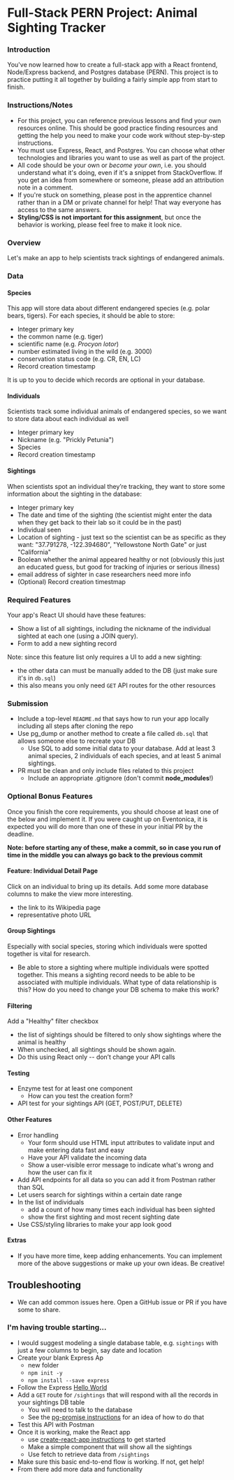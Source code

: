 # Full-Stack PERN Project: Animal Sighting Tracker

### Introduction

You've now learned how to create a full-stack app with a React frontend, Node/Express backend, and Postgres database (PERN). This project is to practice putting it all together by building a fairly simple app from start to finish.

### Instructions/Notes

- For this project, you can reference previous lessons and find your own resources online. This should be good practice finding resources and getting the help you need to make your code work without step-by-step instructions.
- You must use Express, React, and Postgres. You can choose what other technologies and libraries you want to use as well as part of the project.
- All code should be your own or _become your own_, i.e. you should understand what it's doing, even if it's a snippet from StackOverflow. If you get an idea from somewhere or someone, please add an attribution note in a comment.
- If you're stuck on something, please post in the apprentice channel rather than in a DM or private channel for help! That way everyone has access to the same answers.
- **Styling/CSS is not important for this assignment**, but once the behavior is working, please feel free to make it look nice.

### Overview

Let's make an app to help scientists track sightings of endangered animals.

### Data

#### Species

This app will store data about different endangered species (e.g. polar bears, tigers). For each species, it should be able to store:

- Integer primary key
- the common name (e.g. tiger)
- scientific name (e.g. _Procyon lotor_)
- number estimated living in the wild (e.g. 3000)
- conservation status code (e.g. CR, EN, LC)
- Record creation timestamp

It is up to you to decide which records are optional in your database.

#### Individuals

Scientists track some individual animals of endangered species, so we want to store data about each individual as well

- Integer primary key
- Nickname (e.g. "Prickly Petunia")
- Species
- Record creation timestamp

#### Sightings

When scientists spot an individual they’re tracking, they want to store some information about the sighting in the database:

- Integer primary key
- The date and time of the sighting (the scientist might enter the data when they get back to their lab so it could be in the past)
- Individual seen
- Location of sighting - just text so the scientist can be as specific as they want: "37.791278, -122.394680", "Yellowstone North Gate" or just "California"
- Boolean whether the animal appeared healthy or not (obviously this just an educated guess, but good for tracking of injuries or serious illness)
- email address of sighter in case researchers need more info
- (Optional) Record creation timestmap

### Required Features

Your app's React UI should have these features:

- Show a list of all sightings, including the nickname of the individual sighted at each one (using a JOIN query).
- Form to add a new sighting record

Note: since this feature list only requires a UI to add a new sighting:

- the other data can must be manually added to the DB (just make sure it's in `db.sql`)
- this also means you only need `GET` API routes for the other resources

### Submission

- Include a top-level `README.md` that says how to run your app locally including all steps after cloning the repo
- Use pg_dump or another method to create a file called `db.sql` that allows someone else to recreate your DB
  - Use SQL to add some initial data to your database. Add at least 3 animal species, 2 individuals of each species, and at least 5 animal sightings.
- PR must be clean and only include files related to this project
  - Include an appropriate .gitignore (don't commit **node_modules**!)

### Optional Bonus Features

Once you finish the core requirements, you should choose at least one of the below and implement it. If you were caught up on Eventonica, it is expected you will do more than one of these in your initial PR by the deadline.

**Note: before starting any of these, make a commit, so in case you run of time in the middle you can always go back to the previous commit**

#### Feature: Individual Detail Page

Click on an individual to bring up its details. Add some more database columns to make the view more interesting.

- the link to its Wikipedia page
- representative photo URL

#### Group Sightings

Especially with social species, storing which individuals were spotted together is vital for research.

- Be able to store a sighting where multiple individuals were spotted together. This means a sighting record needs to be able to be associated with multiple individuals. What type of data relationship is this? How do you need to change your DB schema to make this work?

#### Filtering

Add a "Healthy" filter checkbox

- the list of sightings should be filtered to only show sightings where the animal is healthy
- When unchecked, all sightings should be shown again.
- Do this using React only -- don’t change your API calls

#### Testing

- Enzyme test for at least one component
  - How can you test the creation form?
- API test for your sightings API (GET, POST/PUT, DELETE)

#### Other Features

- Error handling
  - Your form should use HTML input attributes to validate input and make entering data fast and easy
  - Have your API validate the incoming data
  - Show a user-visible error message to indicate what's wrong and how the user can fix it
- Add API endpoints for all data so you can add it from Postman rather than SQL
- Let users search for sightings within a certain date range
- In the list of individuals
  - add a count of how many times each individual has been sighted
  - show the first sighting and most recent sighting date
- Use CSS/styling libraries to make your app look good

#### Extras

- If you have more time, keep adding enhancements. You can implement more of the above suggestions or make up your own ideas. Be creative!

## Troubleshooting

- We can add common issues here. Open a GitHub issue or PR if you have some to share.

### I'm having trouble starting...

- I would suggest modeling a single database table, e.g. `sightings` with just a few columns to begin, say date and location
- Create your blank Express Ap
  - new folder
  - `npm init -y`
  - `npm install --save express`
- Follow the Express [Hello World](https://expressjs.com/en/starter/hello-world.html)
- Add a `GET` route for `/sightings` that will respond with all the records in your sightings DB table
  - You will need to talk to the database
  - See the [pg-promise instructions](https://expressjs.com/en/guide/database-integration.html#postgresql) for an idea of how to do that
- Test this API with Postman
- Once it is working, make the React app
  - use [create-react-app instructions](https://github.com/Techtonica/curriculum/blob/main/projects/eventonica/eventonica-part7-react.md#step-2-set-up-react-app) to get started
  - Make a simple component that will show all the sightings
  - Use fetch to retrieve data from `/sightings`
- Make sure this basic end-to-end flow is working. If not, get help!
- From there add more data and functionality
